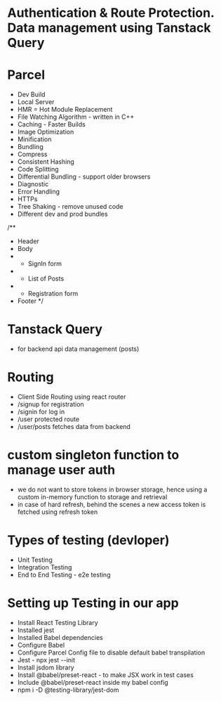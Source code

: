 # Authentication & Route Protection. Data management using Tanstack Query


# Parcel
- Dev Build
- Local Server
- HMR = Hot Module Replacement
- File Watching Algorithm - written in C++
- Caching - Faster Builds
- Image Optimization
- Minification
- Bundling
- Compress
- Consistent Hashing
- Code Splitting
- Differential Bundling - support older browsers
- Diagnostic
- Error Handling
- HTTPs
- Tree Shaking - remove unused code
- Different dev and prod bundles






/**
 * Header
 * Body
 *  - SignIn form
 *    - List of Posts
 *  - Registration form
 * Footer
 */





# Tanstack Query
- for backend api data management (posts)


#  Routing 
 - Client Side Routing using react router
 - /signup for registration
 - /signin for log in
 - /user protected route
 - /user/posts fetches data from backend


 # custom singleton function to manage user auth
  - we do not want to store tokens in browser storage, hence using a custom in-memory function to storage and retrieval
  - in case of hard refresh, behind the scenes a new access token is fetched using refresh token


# Types of testing (devloper)
 - Unit Testing
 - Integration Testing
 - End to End Testing - e2e testing

# Setting up Testing in our app
 - Install React Testing Library
 - Installed jest
 - Installed Babel dependencies
 - Configure Babel 
 - Configure Parcel Config file to disable default babel transpilation 
 - Jest  - npx jest --init
 - Install jsdom library
 - Install @babel/preset-react - to make JSX work in test cases
 - Include @babel/preset-react inside my babel config
 - npm i -D @testing-library/jest-dom
 

